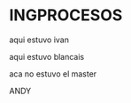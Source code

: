 # INGPROCESOS
aqui estuvo ivan 


aqui estuvo blancais








aca no estuvo el master









ANDY